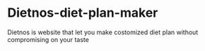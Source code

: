 # Dietnos-diet-plan-maker
Dietnos is website that let you make costomized diet plan without compromising on your taste
